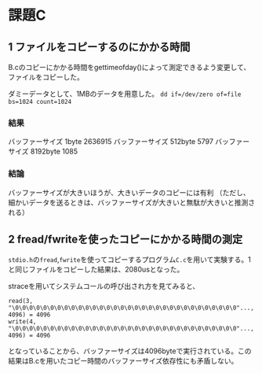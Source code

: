 # 課題C

## 1 ファイルをコピーするのにかかる時間
B.cのコピーにかかる時間をgettimeofday()によって測定できるよう変更して、ファイルをコピーした。

ダミーデータとして、1MBのデータを用意した。
`dd if=/dev/zero of=file bs=1024 count=1024`

### 結果
バッファーサイズ 1byte    2636915
バッファーサイズ 512byte  5797
バッファーサイズ 8192byte 1085

### 結論
バッファーサイズが大きいほうが、大きいデータのコピーには有利
（ただし、細かいデータを送るときは、バッファーサイズが大きいと無駄が大きいと推測される）

## 2 fread/fwriteを使ったコピーにかかる時間の測定
`stdio.h`の`fread`,`fwrite`を使ってコピーするプログラム`C.c`を用いて実験する。1と同じファイルをコピーした結果は、2080usとなった。

straceを用いてシステムコールの呼び出され方を見てみると、
```
read(3, "\0\0\0\0\0\0\0\0\0\0\0\0\0\0\0\0\0\0\0\0\0\0\0\0\0\0\0\0\0\0\0\0"..., 4096) = 4096
write(4, "\0\0\0\0\0\0\0\0\0\0\0\0\0\0\0\0\0\0\0\0\0\0\0\0\0\0\0\0\0\0\0\0"..., 4096) = 4096
```
となっていることから、バッファーサイズは4096byteで実行されている。この結果はB.cを用いたコピー時間のバッファーサイズ依存性にも矛盾しない。

